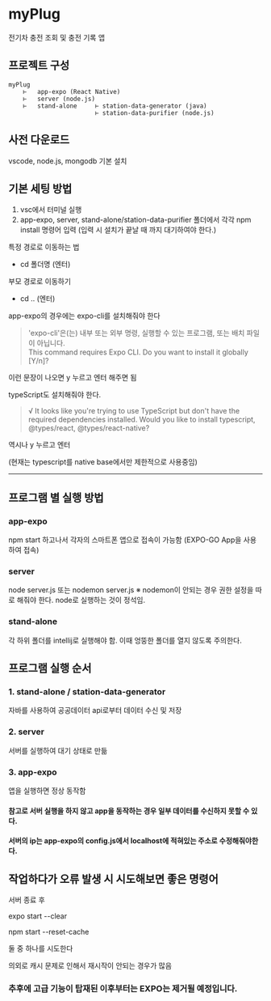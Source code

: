 # myPlug

전기차 충전 조회 및 충전 기록 앱

## 프로젝트 구성
    myPlug
        ⊢   app-expo (React Native)
        ⊢   server (node.js)
        ⊢   stand-alone     ⊢ station-data-generator (java)
                            ⊢ station-data-purifier (node.js)


## 사전 다운로드

vscode, node.js, mongodb 기본 설치

## 기본 세팅 방법

1. vsc에서 터미널 실행
2. app-expo, server, stand-alone/station-data-purifier 폴더에서 각각 npm install 명령어 입력 (입력 시 설치가 끝날 때 까지 대기하여야 한다.)



특정 경로로 이동하는 법

- cd 폴더명 (엔터)

부모 경로로 이동하기
- cd .. (엔터)


app-expo의 경우에는 expo-cli를 설치해줘야 한다
>'expo-cli'은(는) 내부 또는 외부 명령, 실행할 수 있는 프로그램, 또는
배치 파일이 아닙니다.<br>
This command requires Expo CLI.
Do you want to install it globally [Y/n]?

이런 문장이 나오면 y 누르고 엔터 해주면 됨

typeScript도 설치해줘야 한다.
>√ It looks like you're trying to use TypeScript but don't have the required dependencies installed. Would you
like to install typescript, @types/react, @types/react-native? 

역시나 y 누르고 엔터

(현재는 typescript를 native base에서만 제한적으로 사용중임)

---

## 프로그램 별 실행 방법

### app-expo

npm start
하고나서 각자의 스마트폰 앱으로 접속이 가능함 (EXPO-GO App을 사용하여 접속)

### server

node server.js
또는
nodemon server.js
※ nodemon이 안되는 경우 권한 설정을 따로 해줘야 한다. node로 실행하는 것이 정석임.

### stand-alone
각 하위 폴더를 intellij로 실행해야 함. 이때 엉뚱한 폴더를 열지 않도록 주의한다.


## 프로그램 실행 순서

### 1. stand-alone / station-data-generator

자바를 사용하여 공공데이터 api로부터 데이터 수신 및 저장

### 2. server

서버를 실행하여 대기 상태로 만듦

### 3. app-expo

앱을 실행하면 정상 동작함

#### 참고로 서버 실행을 하지 않고 app을 동작하는 경우 일부 데이터를 수신하지 못할 수 있다.

#### 서버의 ip는 app-expo의 config.js에서 localhost에 적혀있는 주소로 수정해줘야한다.



## 작업하다가 오류 발생 시 시도해보면 좋은 명령어

서버 종료 후

expo start --clear

npm start --reset-cache

둘 중 하나를 시도한다

의외로 캐시 문제로 인해서 재시작이 안되는 경우가 많음


### 추후에 고급 기능이 탑재된 이후부터는 EXPO는 제거될 예정입니다.